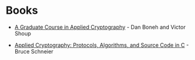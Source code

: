 # Books

- [A Graduate Course in Applied Cryptography](http://toc.cryptobook.us/) - Dan Boneh and Victor Shoup

- [Applied Cryptography: Protocols, Algorithms, and Source Code in C](https://www.amazon.in/Applied-Cryptography-Protocols-Algorithms-Source/dp/0471128457?_encoding=UTF8&camp=3626&creative=24790&linkCode=as2&portal-device-attributes=desktop&redirect=true&ref_=x_gr_w_bb&tag=x_gr_w_bb_in-21) -  Bruce Schneier
